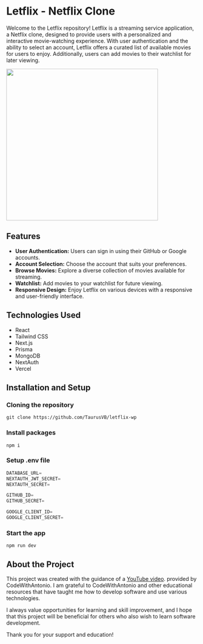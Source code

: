 # Letflix - Netflix Clone

Welcome to the Letflix repository! Letflix is a streaming service application, a Netflix clone, designed to provide users with a personalized and interactive movie-watching experience. With user authentication and the ability to select an account, Letflix offers a curated list of available movies for users to enjoy. Additionally, users can add movies to their watchlist for later viewing.

<div align="left">
  <img height="400" src="https://res.cloudinary.com/dvlinx4rz/image/upload/v1700224005/Letflix-clone-wp_bq1vkk.png"  />
</div>

###

## Features

- **User Authentication:** Users can sign in using their GitHub or Google accounts.
- **Account Selection:** Choose the account that suits your preferences.
- **Browse Movies:** Explore a diverse collection of movies available for streaming.
- **Watchlist:** Add movies to your watchlist for future viewing.
- **Responsive Design:** Enjoy Letflix on various devices with a responsive and user-friendly interface.
  
 ## Technologies Used

- React
- Tailwind CSS
- Next.js
- Prisma
- MongoDB
- NextAuth
- Vercel

## Installation and Setup

### Cloning the repository

```shell
git clone https://github.com/TaurusVB/letflix-wp
```

### Install packages

```shell
npm i
```

### Setup .env file

```js
DATABASE_URL=
NEXTAUTH_JWT_SECRET=
NEXTAUTH_SECRET=

GITHUB_ID=
GITHUB_SECRET=

GOOGLE_CLIENT_ID=
GOOGLE_CLIENT_SECRET=
```

### Start the app

```shell
npm run dev
```

## About the Project

This project was created with the guidance of a [YouTube video](https://www.youtube.com/watch?v=mqUN4N2q4qY&list=LL&index=4&t=5523s&ab_channel=CodeWithAntonio). provided by CodeWithAntonio. I am grateful to CodeWithAntonio and other educational resources that have taught me how to develop software and use various technologies.

I always value opportunities for learning and skill improvement, and I hope that this project will be beneficial for others who also wish to learn software development.

Thank you for your support and education!
